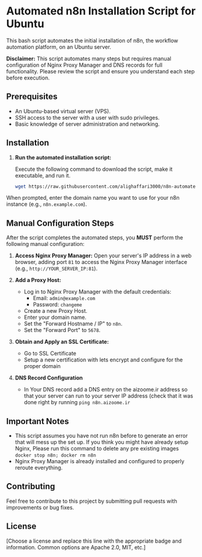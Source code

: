 # Automated n8n Installation Script for Ubuntu

This bash script automates the initial installation of n8n, the workflow automation platform, on an Ubuntu server.

**Disclaimer:** This script automates many steps but requires manual configuration of Nginx Proxy Manager and DNS records for full functionality. Please review the script and ensure you understand each step before execution.

## Prerequisites

*   An Ubuntu-based virtual server (VPS).
*   SSH access to the server with a user with sudo privileges.
*   Basic knowledge of server administration and networking.

## Installation

1.  **Run the automated installation script:**

    Execute the following command to download the script, make it executable, and run it.

    ```bash
    wget https://raw.githubusercontent.com/alighaffari3000/n8n-automated-install/main/install_n8n.sh && chmod +x install_n8n.sh && sudo ./install_n8n.sh
    ```
 When prompted, enter the domain name you want to use for your n8n instance (e.g., `n8n.example.com`).
   
## Manual Configuration Steps

After the script completes the automated steps, you **MUST** perform the following manual configuration:

1.  **Access Nginx Proxy Manager:** Open your server's IP address in a web browser, adding port `81` to access the Nginx Proxy Manager interface (e.g., `http://YOUR_SERVER_IP:81`).

2.  **Add a Proxy Host:**

    *   Log in to Nginx Proxy Manager with the default credentials:
        *   Email: `admin@example.com`
        *   Password: `changeme`
    *   Create a new Proxy Host.
    *   Enter your domain name.
    *   Set the "Forward Hostname / IP" to `n8n`.
    *   Set the "Forward Port" to `5678`.

3.  **Obtain and Apply an SSL Certificate:**
    *    Go to SSL Certificate
    *    Setup a new certification with lets encrypt and configure for the proper domain

4.  **DNS Record Configuration**
    *    In Your DNS record add a DNS entry on the aizoome.ir address so that your server can run to your server IP address (check that it was done right by running ```ping n8n.aizoome.ir```

## Important Notes
*   This script assumes you have not run n8n before to generate an error that will mess up the set up. If you think you might have already setup Nginx, Please run this command to delete any pre existing images ```docker stop n8n; docker rm n8n```
*   Nginx Proxy Manager is already installed and configured to properly reroute everything.

## Contributing

Feel free to contribute to this project by submitting pull requests with improvements or bug fixes.

## License

[Choose a license and replace this line with the appropriate badge and information.  Common options are Apache 2.0, MIT, etc.]
